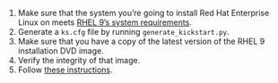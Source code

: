 1. Make sure that the system you’re going to install Red Hat Enterprise
Linux on meets [RHEL 9’s system requirements](https://access.redhat.com/documentation/en-us/red_hat_enterprise_linux/9/html-single/performing_a_standard_rhel_9_installation/index#system-requirements-reference_installing-RHEL).
2. Generate a `ks.cfg` file by running `generate_kickstart.py`.
3. Make sure that you have a copy of the latest version of the RHEL 9
installation DVD image.
4. Verify the integrity of that image.
5. Follow [these instructions](https://access.redhat.com/documentation/en-us/red_hat_enterprise_linux/9/html/performing_an_advanced_rhel_9_installation/starting-kickstart-installations_installing-rhel-as-an-experienced-user#starting-a-kickstart-installation-automatically-using-a-local-volume_starting-kickstart-installations).
